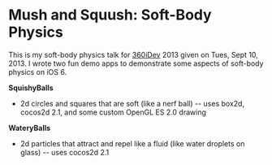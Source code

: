 Mush and Squush: Soft-Body Physics
==================================

This is my soft-body physics talk for [360iDev](http://360idev.com/) 2013 given on Tues, Sept 10, 2013. I wrote two fun demo apps to demonstrate some aspects of soft-body physics on iOS 6.

__SquishyBalls__

* 2d circles and squares that are soft (like a nerf ball) -- uses box2d, cocos2d 2.1, and some custom OpenGL ES 2.0 drawing

__WateryBalls__

* 2d particles that attract and repel like a fluid (like water droplets on glass) -- uses cocos2d 2.1

